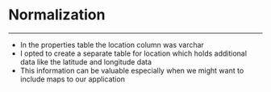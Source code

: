 # Normalization
---
- In the properties table the location column was varchar
- I opted to create a separate table for location which holds additional data like the latitude and longitude data
- This information can be valuable especially when we might want to include maps to our application
